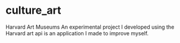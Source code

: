 # culture_art
 Harvard Art Museums 
An experimental project I developed using the Harvard art api is an application I made to improve myself.
